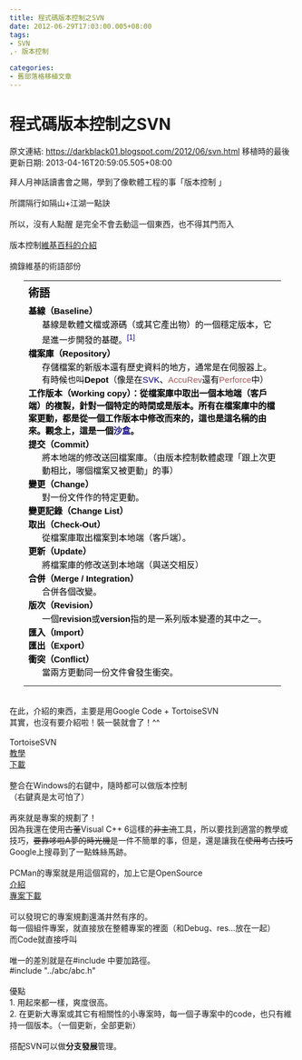 ```yaml
---
title: 程式碼版本控制之SVN
date: 2012-06-29T17:03:00.005+08:00
tags: 
- SVN
,- 版本控制

categories:
- 舊部落格移植文章
---
```


# 程式碼版本控制之SVN

原文連結: https://darkblack01.blogspot.com/2012/06/svn.html
移植時的最後更新日期: 2013-04-16T20:59:05.505+08:00

拜人月神話讀書會之賜，學到了像軟體工程的事「版本控制&nbsp;」<br /><br />所謂隔行如隔山+江湖一點訣<br /><br />所以，沒有人點醒 是完全不會去動這一個東西，也不得其門而入<br /><br />版本控制<a href="http://zh.wikipedia.org/wiki/%E7%89%88%E6%9C%AC%E6%8E%A7%E5%88%B6" target="_blank">維基百科的介紹</a><br /><br />摘錄維基的術語部份 <br /><div align="center"><table style="board: 1px; color: black; text-align: left; width: 90%;">  <tbody><tr><td><h3 style="background-image: none; border-bottom-style: none; font-family: sans-serif; font-size: 19px; line-height: 22px; margin: 0px 0px 0.3em; overflow: hidden; padding-bottom: 0.17em; padding-top: 0.5em; text-align: -webkit-auto;">         <span class="mw-headline" id=".E6.9C.AF.E8.AF.AD">術語</span></h3><dl style="font-family: sans-serif; font-size: 15px; line-height: 22px; margin-bottom: 0.5em; margin-top: 0.2em; text-align: -webkit-auto;"><dt style="font-weight: bold; margin-bottom: 0.1em;">基線（Baseline）</dt><dd style="line-height: 1.5em; margin-bottom: 0.1em; margin-left: 1.6em; margin-right: 0px;">基線是軟體文檔或源碼（或其它產出物）的一個穩定版本，它是進一步開發的基礎。<sup class="reference" id="cite_ref-0"><a href="http://zh.wikipedia.org/wiki/%E7%89%88%E6%9C%AC%E6%8E%A7%E5%88%B6#cite_note-0" style="background-image: none; background-position: initial initial; background-repeat: initial initial; color: #0b0080; text-decoration: none; white-space: nowrap;">[1]</a></sup></dd><dt style="font-weight: bold; margin-bottom: 0.1em;">檔案庫（Repository）</dt><dd style="line-height: 1.5em; margin-bottom: 0.1em; margin-left: 1.6em; margin-right: 0px;">存儲檔案的新版本還有歷史資料的地方，通常是在伺服器上。有時候也叫<b>Depot</b>（像是在<a href="http://zh.wikipedia.org/wiki/SVK" style="background-image: none; background-position: initial initial; background-repeat: initial initial; color: #0b0080; text-decoration: none;" title="SVK">SVK</a>、<a class="new" href="http://zh.wikipedia.org/w/index.php?title=AccuRev&amp;action=edit&amp;redlink=1" style="background-image: none; background-position: initial initial; background-repeat: initial initial; color: #a55858; text-decoration: none;" title="AccuRev（頁面不存在）">AccuRev</a>還有<a class="new" href="http://zh.wikipedia.org/w/index.php?title=Perforce&amp;action=edit&amp;redlink=1" style="background-image: none; background-position: initial initial; background-repeat: initial initial; color: #a55858; text-decoration: none;" title="Perforce（頁面不存在）">Perforce</a>中）</dd><dt style="font-weight: bold; margin-bottom: 0.1em;">工作版本（Working copy）：從檔案庫中取出一個本地端（客戶端）的複製，針對一個特定的時間或是版本。所有在檔案庫中的檔案更動，都是從一個工作版本中修改而來的，這也是這名稱的由來。觀念上，這是一個<a href="http://zh.wikipedia.org/wiki/%E6%B2%99%E7%9B%92" style="background-image: none; background-position: initial initial; background-repeat: initial initial; color: #0b0080; text-decoration: none;" title="沙盒">沙盒</a>。</dt><dt style="font-weight: bold; margin-bottom: 0.1em;">提交（Commit）</dt><dd style="line-height: 1.5em; margin-bottom: 0.1em; margin-left: 1.6em; margin-right: 0px;">將本地端的修改送回檔案庫。（由版本控制軟體處理「跟上次更動相比，哪個檔案又被更動」的事）</dd><dt style="font-weight: bold; margin-bottom: 0.1em;">變更（Change）</dt><dd style="line-height: 1.5em; margin-bottom: 0.1em; margin-left: 1.6em; margin-right: 0px;">對一份文件作的特定更動。</dd><dt style="font-weight: bold; margin-bottom: 0.1em;">變更記錄（Change List）</dt><dt style="font-weight: bold; margin-bottom: 0.1em;">取出（Check-Out）</dt><dd style="line-height: 1.5em; margin-bottom: 0.1em; margin-left: 1.6em; margin-right: 0px;">從檔案庫取出檔案到本地端（客戶端）。</dd><dt style="font-weight: bold; margin-bottom: 0.1em;">更新（Update）</dt><dd style="line-height: 1.5em; margin-bottom: 0.1em; margin-left: 1.6em; margin-right: 0px;">將檔案庫的修改送到本地端（與送交相反）</dd><dt style="font-weight: bold; margin-bottom: 0.1em;">合併（Merge / Integration）</dt><dd style="line-height: 1.5em; margin-bottom: 0.1em; margin-left: 1.6em; margin-right: 0px;">合併各個改變。</dd><dt style="font-weight: bold; margin-bottom: 0.1em;">版次（Revision）</dt><dd style="line-height: 1.5em; margin-bottom: 0.1em; margin-left: 1.6em; margin-right: 0px;">一個<b>revision</b>或<b>version</b>指的是一系列版本變遷的其中之一。</dd><dt style="font-weight: bold; margin-bottom: 0.1em;">匯入（Import）</dt><dt style="font-weight: bold; margin-bottom: 0.1em;">匯出（Export）</dt><dt style="font-weight: bold; margin-bottom: 0.1em;">衝突（Conflict）</dt><dd style="line-height: 1.5em; margin-bottom: 0.1em; margin-left: 1.6em; margin-right: 0px;">當兩方更動同一份文件會發生衝突。</dd></dl></td></tr></tbody></table></div><br />在此，介紹的東西，主要是用Google Code +&nbsp;TortoiseSVN<br />其實，也沒有要介紹啦！裝一裝就會了！^^<br /><br />TortoiseSVN<br /><a href="http://www.cc.ntu.edu.tw/chinese/epaper/0020/20120320_2002.html" target="_blank">教學</a><br /><a href="https://code.google.com/p/lazy-food-guide/downloads/list" target="_blank">下載</a><br /><br />整合在Windows的右鍵中，隨時都可以做版本控制<br />（右鍵真是太可怕了）<br /><br />再來就是專案的規劃了！<br />因為我還在使用<strike>古董</strike>Visual C++ 6這樣的<strike>非主流</strike>工具，所以要找到適當的教學或技巧，<strike>要靠哆啦A夢的時光機</strike>是一件不簡單的事，但是，還是讓我在<strike>使用考古技巧</strike>Google上搜尋到了一點蛛絲馬跡。<br /><br />PCMan的專案就是用這個寫的，加上它是OpenSource<br /><a href="http://pcman.openfoundry.org/" target="_blank">介紹</a><br /><a href="http://www.openfoundry.org/of/projects/744/" target="_blank">專案下載</a><br /><br />可以發現它的專案規劃還滿井然有序的。<br />每一個組件專案，就直接放在整體專案的裡面（和Debug、res...放在一起）<br />而Code就直接呼叫<br /><br />唯一的差別就是在#include 中要加路徑。<br />#include "../abc/abc.h" <br /><br />優點 <br />1. 用起來都一樣，爽度很高。<br />2. 在更新大專案或其它有相關性的小專案時，每一個子專案中的code，也只有維持一個版本。（一個更新，全部更新）<br /><br />搭配SVN可以做<b>分支發展</b>管理。<br /><br />
